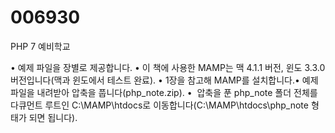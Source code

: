 # 006930
PHP 7 예비학교

• 예제 파일을 장별로 제공합니다.
• 이 책에 사용한 MAMP는 맥 4.1.1 버전, 윈도 3.3.0 버전입니다(맥과 윈도에서 테스트 완료). 
• 1장을 참고해 MAMP를 설치합니다.• 예제 파일을 내려받아 압축을 풉니다(php_note.zip).
•  압축을 푼 php_note 폴더 전체를 다큐먼트 루트인 C:\MAMP\htdocs로 이동합니다(C:\MAMP\htdocs\php_note 형태가 되면 됩니다).
